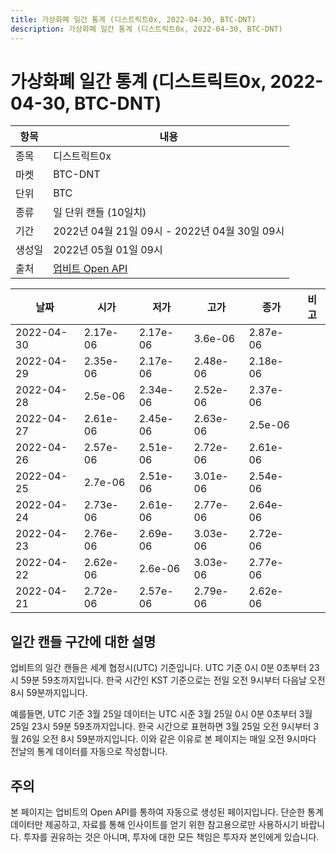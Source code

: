 ```yaml
---
title: 가상화폐 일간 통계 (디스트릭트0x, 2022-04-30, BTC-DNT)
description: 가상화폐 일간 통계 (디스트릭트0x, 2022-04-30, BTC-DNT)
---
```



가상화폐 일간 통계 (디스트릭트0x, 2022-04-30, BTC-DNT)
===

|항목|내용|
|--|--|
|종목|디스트릭트0x|
|마켓|BTC-DNT|
|단위|BTC|
|종류|일 단위 캔들 (10일치)|
|기간|2022년 04월 21일 09시 - 2022년 04월 30일 09시|
|생성일|2022년 05월 01일 09시|
|출처|[업비트 Open API](https://docs.upbit.com)|


|날짜|시가|저가|고가|종가|비고|
|--|--|--|--|--|--|
|2022-04-30|2.17e-06|2.17e-06|3.6e-06|2.87e-06|    |
|2022-04-29|2.35e-06|2.17e-06|2.48e-06|2.18e-06|    |
|2022-04-28|2.5e-06|2.34e-06|2.52e-06|2.37e-06|    |
|2022-04-27|2.61e-06|2.45e-06|2.63e-06|2.5e-06|    |
|2022-04-26|2.57e-06|2.51e-06|2.72e-06|2.61e-06|    |
|2022-04-25|2.7e-06|2.51e-06|3.01e-06|2.54e-06|    |
|2022-04-24|2.73e-06|2.61e-06|2.77e-06|2.64e-06|    |
|2022-04-23|2.76e-06|2.69e-06|3.03e-06|2.72e-06|    |
|2022-04-22|2.62e-06|2.6e-06|3.03e-06|2.77e-06|    |
|2022-04-21|2.72e-06|2.57e-06|2.79e-06|2.62e-06|    |


일간 캔들 구간에 대한 설명
---


업비트의 일간 캔들은 세계 협정시(UTC) 기준입니다. 
UTC 기준 0시 0분 0초부터 23시 59분 59초까지입니다. 
한국 시간인 KST 기준으로는 전일 오전 9시부터 다음날 오전 8시 59분까지입니다. 


예를들면, UTC 기준 3월 25일 데이터는 UTC 시준 3월 25일 0시 0분 0초부터 3월 25일 23시 59분 59초까지입니다. 
한국 시간으로 표현하면 3월 25일 오전 9시부터 3월 26일 오전 8시 59분까지입니다. 
이와 같은 이유로 본 페이지는 매일 오전 9시마다 전날의 통계 데이터를 자동으로 작성합니다. 


주의
---


본 페이지는 업비트의 Open API를 통하여 자동으로 생성된 페이지입니다. 
단순한 통계 데이터만 제공하고, 자료를 통해 인사이트를 얻기 위한 참고용으로만 사용하시기 바랍니다. 
투자를 권유하는 것은 아니며, 투자에 대한 모든 책임은 투자자 본인에게 있습니다. 
